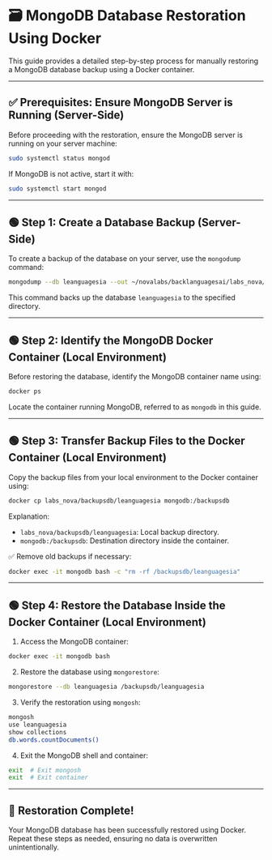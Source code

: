 # 🗃️ MongoDB Database Restoration Using Docker

This guide provides a detailed step-by-step process for manually restoring a MongoDB database backup using a Docker container.

---

## ✅ Prerequisites: Ensure MongoDB Server is Running (Server-Side)

Before proceeding with the restoration, ensure the MongoDB server is running on your server machine:

```bash
sudo systemctl status mongod
```

If MongoDB is not active, start it with:

```bash
sudo systemctl start mongod
```

---

## 🟢 Step 1: Create a Database Backup (Server-Side)

To create a backup of the database on your server, use the `mongodump` command:

```bash
mongodump --db leanguagesia --out ~/novalabs/backlanguagesai/labs_nova/backupsdb
```

This command backs up the database `leanguagesia` to the specified directory.

---

## 🟢 Step 2: Identify the MongoDB Docker Container (Local Environment)

Before restoring the database, identify the MongoDB container name using:

```bash
docker ps
```

Locate the container running MongoDB, referred to as `mongodb` in this guide.

---

## 🟢 Step 3: Transfer Backup Files to the Docker Container (Local Environment)

Copy the backup files from your local environment to the Docker container using:

```bash
docker cp labs_nova/backupsdb/leanguagesia mongodb:/backupsdb
```

Explanation:

- `labs_nova/backupsdb/leanguagesia`: Local backup directory.
- `mongodb:/backupsdb`: Destination directory inside the container.

✅ Remove old backups if necessary:

```bash
docker exec -it mongodb bash -c "rm -rf /backupsdb/leanguagesia"
```

---

## 🟢 Step 4: Restore the Database Inside the Docker Container (Local Environment)

1. Access the MongoDB container:

```bash
docker exec -it mongodb bash
```

2. Restore the database using `mongorestore`:

```bash
mongorestore --db leanguagesia /backupsdb/leanguagesia
```

3. Verify the restoration using `mongosh`:

```bash
mongosh
use leanguagesia
show collections
db.words.countDocuments()
```

4. Exit the MongoDB shell and container:

```bash
exit  # Exit mongosh
exit  # Exit container
```

---

## 🎉 Restoration Complete!

Your MongoDB database has been successfully restored using Docker. Repeat these steps as needed, ensuring no data is overwritten unintentionally.
